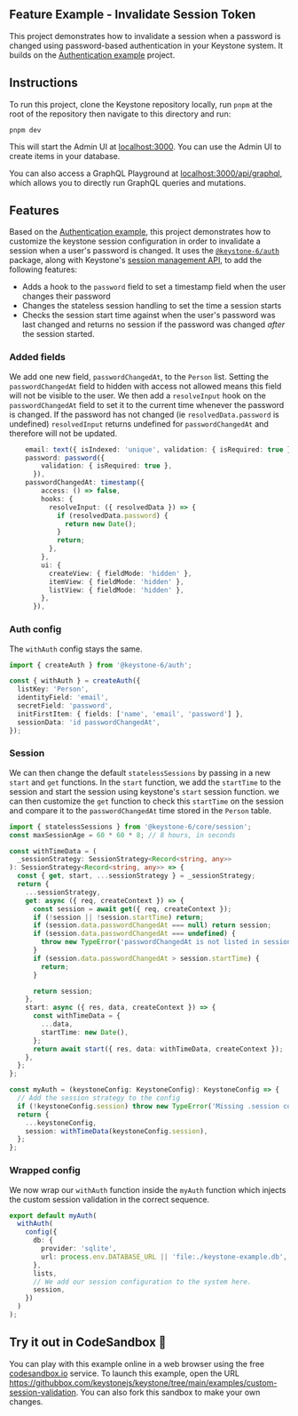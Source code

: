 ## Feature Example - Invalidate Session Token

This project demonstrates how to invalidate a session when a password is changed using password-based authentication in your Keystone system.
It builds on the [Authentication example](../with-auth) project.

## Instructions

To run this project, clone the Keystone repository locally, run `pnpm` at the root of the repository then navigate to this directory and run:

```shell
pnpm dev
```

This will start the Admin UI at [localhost:3000](http://localhost:3000).
You can use the Admin UI to create items in your database.

You can also access a GraphQL Playground at [localhost:3000/api/graphql](http://localhost:3000/api/graphql), which allows you to directly run GraphQL queries and mutations.

## Features

Based on the [Authentication example](../with-auth/), this project demonstrates how to customize the keystone session configuration in order to invalidate a session when a user's password is changed.
It uses the [`@keystone-6/auth`](https://keystonejs.com/docs/config/auth) package, along with Keystone's [session management API](https://keystonejs.com/docs/config/session), to add the following features:

- Adds a hook to the `password` field to set a timestamp field when the user changes their password
- Changes the stateless session handling to set the time a session starts
- Checks the session start time against when the user's password was last changed and returns no session if the password was changed _after_ the session started.

### Added fields

We add one new field, `passwordChangedAt`, to the `Person` list. Setting the `passwordChangedAt` field to hidden with access not allowed means this field will not be visible to the user. We then add a `resolveInput` hook on the `passwordChangedAt` field to set it to the current time whenever the password is changed. If the password has not changed (ie `resolvedData.password` is undefined) `resolvedInput` returns undefined for `passwordChangedAt` and therefore will not be updated.

```typescript
    email: text({ isIndexed: 'unique', validation: { isRequired: true } }),
    password: password({
        validation: { isRequired: true },
      }),
    passwordChangedAt: timestamp({
        access: () => false,
        hooks: {
          resolveInput: ({ resolvedData }) => {
            if (resolvedData.password) {
              return new Date();
            }
            return;
          },
        },
        ui: {
          createView: { fieldMode: 'hidden' },
          itemView: { fieldMode: 'hidden' },
          listView: { fieldMode: 'hidden' },
        },
      }),
```

### Auth config

The `withAuth` config stays the same.

```typescript
import { createAuth } from '@keystone-6/auth';

const { withAuth } = createAuth({
  listKey: 'Person',
  identityField: 'email',
  secretField: 'password',
  initFirstItem: { fields: ['name', 'email', 'password'] },
  sessionData: 'id passwordChangedAt',
});
```

### Session

We can then change the default `statelessSessions` by passing in a new `start` and `get` functions. In the `start` function, we add the `startTime` to the session and start the session using keystone's `start` session function. we can then customize the `get` function to check this `startTime` on the session and compare it to the `passwordChangedAt` time stored in the `Person` table.

```typescript
import { statelessSessions } from '@keystone-6/core/session';
const maxSessionAge = 60 * 60 * 8; // 8 hours, in seconds

const withTimeData = (
  _sessionStrategy: SessionStrategy<Record<string, any>>
): SessionStrategy<Record<string, any>> => {
  const { get, start, ...sessionStrategy } = _sessionStrategy;
  return {
    ...sessionStrategy,
    get: async ({ req, createContext }) => {
      const session = await get({ req, createContext });
      if (!session || !session.startTime) return;
      if (session.data.passwordChangedAt === null) return session;
      if (session.data.passwordChangedAt === undefined) {
        throw new TypeError('passwordChangedAt is not listed in sessionData');
      }
      if (session.data.passwordChangedAt > session.startTime) {
        return;
      }

      return session;
    },
    start: async ({ res, data, createContext }) => {
      const withTimeData = {
        ...data,
        startTime: new Date(),
      };
      return await start({ res, data: withTimeData, createContext });
    },
  };
};

const myAuth = (keystoneConfig: KeystoneConfig): KeystoneConfig => {
  // Add the session strategy to the config
  if (!keystoneConfig.session) throw new TypeError('Missing .session configuration');
  return {
    ...keystoneConfig,
    session: withTimeData(keystoneConfig.session),
  };
};
```

### Wrapped config

We now wrap our `withAuth` function inside the `myAuth` function which injects the custom session validation in the correct sequence.

```typescript
export default myAuth(
  withAuth(
    config({
      db: {
        provider: 'sqlite',
        url: process.env.DATABASE_URL || 'file:./keystone-example.db',
      },
      lists,
      // We add our session configuration to the system here.
      session,
    })
  )
);
```

## Try it out in CodeSandbox 🧪

You can play with this example online in a web browser using the free [codesandbox.io](https://codesandbox.io/) service. To launch this example, open the URL <https://githubbox.com/keystonejs/keystone/tree/main/examples/custom-session-validation>. You can also fork this sandbox to make your own changes.
